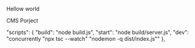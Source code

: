 Hellow world

CMS Porject

"scripts": {
    "build": "node build.js",
    "start": "node build/server.js",
    "dev": "concurrently \"npx tsc --watch\" \"nodemon -q dist/index.js\""
  },